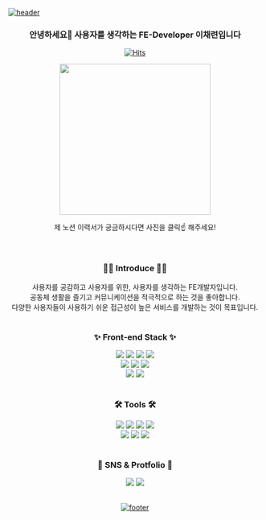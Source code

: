 <!------------------------- header ---------------------------->
[![header](https://capsule-render.vercel.app/api?type=waving&color=gradient&height=300&section=header&text=CHAERYEON&fontSize=80&animation=twinkling&descAlignY=30)]([https://github.com/CHAERYEON-LEE])
<!------------------------- introduce ---------------------------->
<div align="center">
<div>
<h3>안녕하세요👋 사용자를 생각하는 FE-Developer 이채련입니다</h3>

[![Hits](https://hits.seeyoufarm.com/api/count/incr/badge.svg?url=https%3A%2F%2Fgithub.com%2FCHAERYEON-LEE&count_bg=%23FECFF6&title_bg=%23F04E73&icon=github.svg&icon_color=%23E7E7E7&title=hits&edge_flat=false)](https://hits.seeyoufarm.com)

<a href="https://wistful-apparel-ecb.notion.site/FE-Developer-fbeba8f3017642a9b219c0e08bb2502e"><img src="https://user-images.githubusercontent.com/89028068/212223812-9e683f18-9505-4235-b762-672bce5e3b2f.png" width="300px" height="300px"></a>

<span>
제 노션 이력서가 궁금하시다면 사진을 클릭☝ 해주세요!
<span>
</div>
<br/>
<br/>

<!------------------------- badge ---------------------------->
<div>
<!------------------------- Introduce ---------------------------->
<h3>👩‍💻 Introduce 👩‍💻</h3>
사용자를 공감하고 사용자를 위한, 사용자를 생각하는 FE개발자입니다.<br/>   
공동체 생활을 즐기고 커뮤니케이션을 적극적으로 하는 것을 좋아합니다.<br/>    
다양한 사용자들이 사용하기 쉬운 접근성이 높은 서비스를 개발하는 것이 목표입니다.  
<br/>
<br/>
<!------------------------- stack ---------------------------->
<h3>✨ Front-end Stack ✨</h3>
<img src="https://img.shields.io/badge/HTML5-E34F26?style=flat&logo=HTML5&logoColor=white" />
<img src="https://img.shields.io/badge/CSS3-1572B6?style=flat&logo=CSS3&logoColor=white" />
<img src="https://img.shields.io/badge/JavaScript-F7DF1E?style=flat&logo=JavaScript&logoColor=white" />
<img src="https://img.shields.io/badge/TypeScript-3178C6?style=flat&logo=TypeScript&logoColor=white" />
<br/>
<img src="https://img.shields.io/badge/React-61DAFB?style=flat&logo=React&logoColor=white"/>
<img src="https://img.shields.io/badge/Redux-764ABC?style=flat&logo=Redux&logoColor=white"/>
<img src="https://img.shields.io/badge/styled components-DB7093?style=flat&logo=styledcomponents&logoColor=white"/>
<br/>
<img src="https://img.shields.io/badge/Next.js-000000?style=flat&logo=Next.js&logoColor=white"/>
<img src="https://img.shields.io/badge/Framer-0055FF?style=flat&logo=Framer&logoColor=white"/>
<br/>
<br/>
<!------------------------- tool ---------------------------->
<h3>🛠 Tools 🛠</h3>
<img src="https://img.shields.io/badge/Storybook-FF4785?style=flat&logo=Storybook&logoColor=white"/>
<img src="https://img.shields.io/badge/Webpack-8DD6F9?style=flat&logo=Webpack&logoColor=white"/>
<img src="https://img.shields.io/badge/Babel-F9DC3E?style=flat&logo=Babel&logoColor=white"/>
<img src="https://img.shields.io/badge/Notion-000000?style=flat&logo=Notion&logoColor=white"/>
    <br/>
<img src="https://img.shields.io/badge/Figma-F24E1E?style=flat&logo=Figma&logoColor=white"/>
<img src="https://img.shields.io/badge/Adobe Photoshop-31A8FF?style=flat&logo=Adobe Photoshop&logoColor=white"/>
<img src="https://img.shields.io/badge/Adobe Illustrator-FF9A00?style=flat&logo=Adobe Illustrator&logoColor=white"/>
<br/>
<br/>
<!------------------------- sns 포트폴리오 ---------------------------->
<h3>🎀 SNS & Protfolio 🎀</h3>
<img src="https://img.shields.io/badge/Instagram-E4405F?style=flat&logo=Instagram&logoColor=white"/>
<img src="https://img.shields.io/badge/GitHub-181717?style=flat&logo=GitHub&logoColor=white"/>
</div>

<br/>
    
[![footer](https://capsule-render.vercel.app/api?type=waving&color=gradient&height=150&section=footer&fontSize=80&animation=twinkling&descAlignY=30)]([https://github.com/CHAERYEON-LEE])
